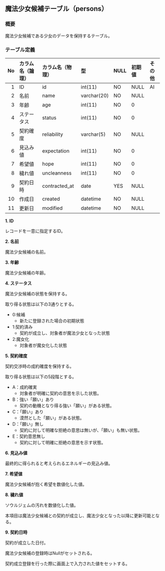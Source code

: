 ## 魔法少女候補テーブル（persons）

### 概要

魔法少女候補である少女のデータを保持するテーブル。

### テーブル定義

| No | カラム名（論理） | カラム名（物理） | 型          | NULL | 初期値 | その他 |
|---:|:-----------------|:-----------------|:------------|:-----|:-------|:-------|
|  1 | ID               | id               | int(11)     | NO   | NULL   | AI     |
|  2 | 名前             | name             | varchar(20) | NO   | NULL   |        |
|  3 | 年齢             | age              | int(11)     | NO   | 0      |        |
|  4 | ステータス       | status           | int(11)     | NO   | 0      |        |
|  5 | 契約確度         | reliability      | varchar(5)  | NO   | NULL   |        |
|  6 | 見込み値         | expectation      | int(11)     | NO   | 0      |        |
|  7 | 希望値           | hope             | int(11)     | NO   | 0      |        |
|  8 | 穢れ値           | uncleanness      | int(11)     | NO   | 0      |        |
|  9 | 契約日時         | contracted_at    | date        | YES  | NULL   |        |
| 10 | 作成日           | created          | datetime    | NO   | NULL   |        |
| 11 | 更新日           | modified         | datetime    | NO   | NULL   |        |

**1. ID**

レコードを一意に指定するID。

**2. 名前**

魔法少女候補の名前。

**3. 年齢**

魔法少女候補の年齢。

**4. ステータス**

魔法少女候補の状態を保持する。

取り得る状態は以下の3通りとする。

- 0:候補
    - 新たに登録された場合の初期状態
- 1:契約済み
    - 契約が成立し、対象者が魔法少女となった状態
- 2:魔女化
    - 対象者が魔女化した状態

**5. 契約確度**

契約交渉時の成約確度を保持する。

取り得る状態は以下の5段階とする。

- A：成約確実
    - 対象者が明確に契約の意思を示した状態。
- B：強い「願い」あり
    - 契約の動機となり得る強い「願い」がある状態。
- C：「願い」あり
    - 漠然とした「願い」がある状態。
- D：「願い」無し
    - 契約に対して明確な拒絶の意思は無いが、「願い」も無い状態。
- E：契約意思無し
    - 契約に対して明確に拒絶の意思を示す状態。

**6. 見込み値**

最終的に得られると考えられるエネルギーの見込み値。

**7. 希望値**

魔法少女候補が抱く希望を数値化した値。

**8. 穢れ値**

ソウルジェムの汚れを数値化した値。

本項目は魔法少女候補との契約が成立し、魔法少女となった以降に更新可能となる。

**9. 契約日時**

契約が成立した日付。

魔法少女候補の登録時はNullがセットされる。

契約成立登録を行った際に画面上で入力された値をセットする。
